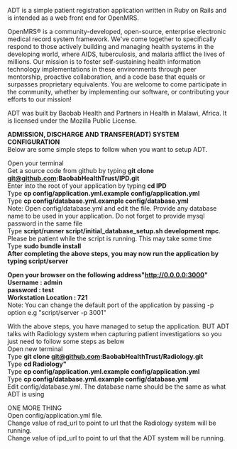 ADT is a simple patient registration application written in Ruby on Rails
and is intended as a web front end for OpenMRS. 

OpenMRS® is a community-developed, open-source, enterprise electronic medical 
record system framework. We've come together to specifically respond to those 
actively building and managing health systems in the developing world, where 
AIDS, tuberculosis, and malaria afflict the lives of millions. Our mission is 
to foster self-sustaining health information technology implementations in 
these environments through peer mentorship, proactive collaboration, and a code 
base that equals or surpasses proprietary equivalents. You are welcome to come 
participate in the community, whether by implementing our software, or 
contributing your efforts to our mission!

ADT was built by Baobab Health and Partners in Health in
Malawi, Africa. It is licensed under the Mozilla Public License.



<b>ADMISSION, DISCHARGE AND TRANSFER(ADT) SYSTEM CONFIGURATION</b><br />
Below are some simple steps to follow when you want to setup ADT.

Open your terminal<br />
Get a source code from github by typing <b>git clone git@github.com:BaobabHealthTrust/IPD.git</b><br />
Enter into the root of your application by typing <b>cd IPD</b><br />
Type <b>cp config/application.yml.example config/application.yml</b><br />
Type <b>cp config/database.yml.example config/database.yml </b><br />
Note: Open config/database.yml and edit the file. Provide any database name to be used in your application. Do not forget to provide mysql password in the same file </b><br />
Type <b>script/runner script/initial_database_setup.sh development mpc</b>. Please be patient while the script is running. This may take some time</b><br />
Type <b>sudo bundle install <br />
After completing the above steps, you may now run the application by typing <b>script/server </b><br />

Open your browser on the following address"http://0.0.0.0:3000" </b><br />
<b>Username : admin </b><br />
<b>password : test </b><br />
<b>Workstation Location : 721 </b><br />
Note: You can change the default port of the application by passing -p option
e.g "script/server -p 3001" <br />

With the above steps, you have managed to setup the application. BUT ADT talks with Radiology system when capturing patient investigations so you just need to follow some steps as below </b><br />
Open new terminal  <br />
Type <b>git clone git@github.com:BaobabHealthTrust/Radiology.git </b><br />
Type <b>cd Radiology" </b><br />
Type <b>cp config/application.yml.example config/application.yml </b><br />
Type <b>cp config/database.yml.example config/database.yml </b><br />
Edit config/database.yml. The database name should be the same as what ADT is using <br />

ONE MORE THING<br />
Open config/application.yml file. <br />
Change value of rad_url to point to url that the Radiology system will be running.<br />
Change value of ipd_url to point to url that the ADT system will be running.<br />

